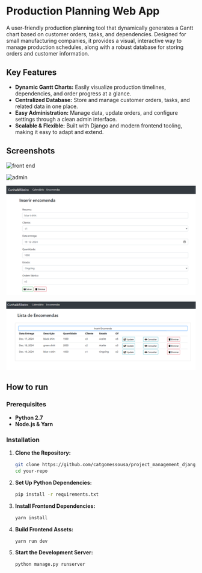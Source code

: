 # Production Planning Web App

A user-friendly production planning tool that dynamically generates a Gantt chart based on customer orders, tasks, and dependencies. Designed for small manufacturing companies, it provides a visual, interactive way to manage production schedules, along with a robust database for storing orders and customer information.

## Key Features

- **Dynamic Gantt Charts:** Easily visualize production timelines, dependencies, and order progress at a glance.
- **Centralized Database:** Store and manage customer orders, tasks, and related data in one place.
- **Easy Administration:** Manage data, update orders, and configure settings through a clean admin interface.
- **Scalable & Flexible:** Built with Django and modern frontend tooling, making it easy to adapt and extend.

## Screenshots

![front end](https://i.imgur.com/VTFvWRq.png)

![admin](https://i.imgur.com/CF4QnXU.png)

![screen1](./screenshots/screenshot1.png)

![screen2](./screenshots/screenshot2.png)



## How to run

### Prerequisites

- **Python 2.7**
- **Node.js & Yarn**

### Installation

1. **Clone the Repository:**
   ```bash
   git clone https://github.com/catgomessousa/project_management_django_app.git
   cd your-repo
2. **Set Up Python Dependencies:**
   ```bash
   pip install -r requirements.txt
3. **Install Frontend Dependencies:**
   ```bash
   yarn install
4. **Build Frontend Assets:**
   ```bash
   yarn run dev
5. **Start the Development Server:**
   ```bash
   python manage.py runserver


